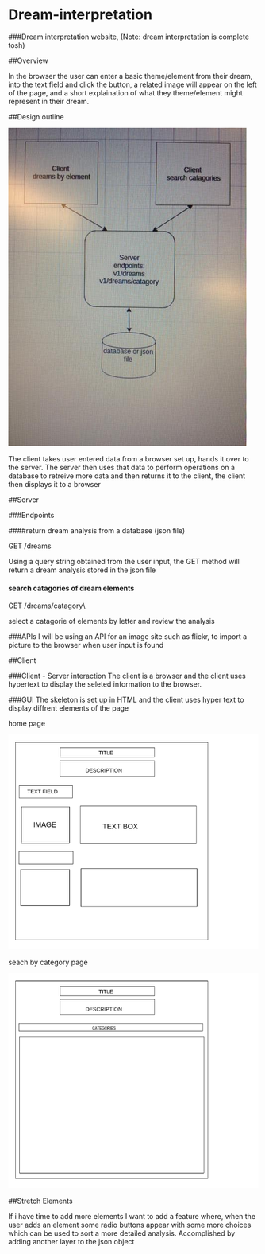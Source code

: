 # Dream-interpretation

###Dream interpretation website, (Note: dream interpretation is complete tosh)

##Overview

In the browser the user can enter a basic theme/element from their dream, into the text field and click the button, a related image will appear on the left of the page, and a short explaination of what they theme/element might represent in their dream.

##Design outline

![digram](client/img/diagram.jpg)

The client takes user entered data from a browser set up, hands it over to the server.  The server then uses that data to perform operations on a database to retreive more data and then returns it to the client, the client then displays it to  a browser

##Server

###Endpoints

####return dream analysis from a database (json file)

GET /dreams

Using a query string obtained from the user input, the GET method will return a dream analysis stored in the json file 


#### search catagories of dream elements

GET /dreams/catagory\

select a catagorie of elements by letter and review the analysis

###APIs
I will be using an API for an image site such as flickr, to import a picture to the browser when user input is found

##Client

###Client - Server interaction
The client is a browser and the client uses hypertext to display the seleted information to the browser. 

###GUI
The skeleton is set up in HTML and the client uses hyper text to display diffrent elements of the page 

home page

![wireframe](client/img/wireframe.png)

seach by category page 

![wireframe](client/img/wireframe2.png)


##Stretch Elements

If i have time to add more elements I want to add a feature where, when the user adds an element some radio buttons appear with some more choices which can be used to sort a more detailed analysis. Accomplished by adding another layer to the json object


